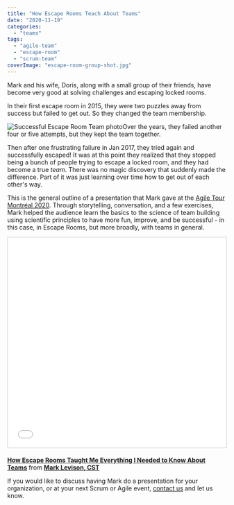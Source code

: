 ```yaml
---
title: "How Escape Rooms Teach About Teams"
date: "2020-11-19"
categories: 
  - "teams"
tags: 
  - "agile-team"
  - "escape-room"
  - "scrum-team"
coverImage: "escape-room-group-shot.jpg"
---
```


Mark and his wife, Doris, along with a small group of their friends, have become very good at solving challenges and escaping locked rooms.

In their first escape room in 2015, they were two puzzles away from success but failed to get out. So they changed the team membership.

![Successful Escape Room Team photo](src/content/blog/how-escape-rooms-teach-about-teams/images/escape-room-group-shot-768x1024.jpg)Over the years, they failed another four or five attempts, but they kept the team together.

Then after one frustrating failure in Jan 2017, they tried again and successfully escaped! It was at this point they realized that they stopped being a bunch of people trying to escape a locked room, and they had become a true _team_. There was no magic discovery that suddenly made the difference. Part of it was just learning over time how to get out of each other's way.

This is the general outline of a presentation that Mark gave at the [Agile Tour Montréal 2020](https://www.agiletourmontreal.com/). Through storytelling, conversation, and a few exercises, Mark helped the audience learn the basics to the science of team building using scientific principles to have more fun, improve, and be successful - in this case, in Escape Rooms, but more broadly, with teams in general.

<iframe style="border: 1px solid #CCC; border-width: 1px; margin-bottom: 5px; max-width: 100%;" src="//www.slideshare.net/slideshow/embed_code/key/Lq2LlX5umP6sYP" width="595" height="485" frameborder="0" marginwidth="0" marginheight="0" scrolling="no" allowfullscreen="allowfullscreen"></iframe>

**[How Escape Rooms Taught Me Everything I Needed to Know About Teams](//www.slideshare.net/mlevison/how-escape-rooms-taught-me-everything-i-needed-to-know-about-teams "How Escape Rooms Taught Me Everything I Needed to Know About Teams")** from **[Mark Levison, CST](https://www.slideshare.net/mlevison)**

If you would like to discuss having Mark do a presentation for your organization, or at your next Scrum or Agile event, [contact us](/contact-us) and let us know.
